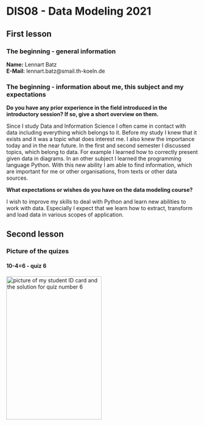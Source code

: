 <h1>DIS08 - Data Modeling 2021</h1>
<h2>First lesson</h2>
<h3>The beginning - general information</h3>
<b>Name:</b> Lennart Batz<br>
<b>E-Mail:</b> lennart.batz@smail.th-koeln.de<br>
<h3>The beginning - information about me, this subject and my expectations</h3>
<b>Do you have any prior experience in the field introduced in the introductory session? If so, give a short overview on them.</b><br>
<p>Since I study Data and Information Science I often came in contact with data including everything which belongs to it. Before my study I knew that it exists and it was a topic what does interest me. I also knew the importance today and in the near future. In the first and second semester I discussed topics, which belong to data. For example I learned how to correctly present given data in diagrams. In an other subject I learned the programming language Python. With this new ability I am able to find information, which are important for me or other organisations, from texts or other data sources.</p>
<b>What expectations or wishes do you have on the data modeling course?</b><br>
<p>I wish to improve my skills to deal with Python and learn new abilities to work with data. Especially I expect that we learn how to extract, transform and load data in various scopes of application.</p>
<h2>Second lesson</h2>
<h3>Picture of the quizes</h3>
<h4>10-4=6 - quiz 6</h4>
<img src="https://user-images.githubusercontent.com/80069387/143283577-2d565485-dd86-41be-86f7-74e68229cd88.png" alt="picture of my student ID card and the solution for quiz number 6" width="250" height="375">

